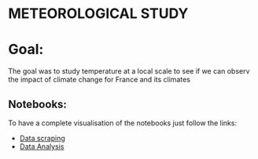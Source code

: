 # METEOROLOGICAL STUDY

# Goal:
The goal was to study temperature at a local scale to see if we can observ the impact of climate change for France and its climates

## Notebooks:
To have a complete visualisation of the notebooks just follow the links:
 - <a href="https://nbviewer.org/github/Julien-Dt/Etude-meteorologique/blob/main/Climat_data_scrap.ipynb">Data scraping</a>
 - <a href="https://nbviewer.org/github/Julien-Dt/Etude-meteorologique/blob/main/Climat_Analyse.ipynb">Data Analysis</a>
